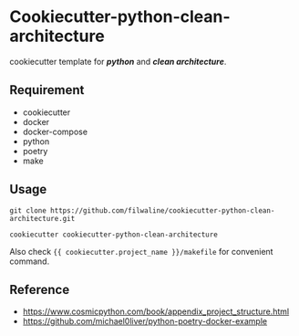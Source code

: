 # Cookiecutter-python-clean-architecture

cookiecutter template for **_python_** and **_clean architecture_**.

## Requirement

- cookiecutter
- docker
- docker-compose
- python
- poetry
- make

## Usage

```
git clone https://github.com/filwaline/cookiecutter-python-clean-architecture.git

cookiecutter cookiecutter-python-clean-architecture
```

Also check `{{ cookiecutter.project_name }}/makefile` for convenient command.

## Reference

- https://www.cosmicpython.com/book/appendix_project_structure.html
- https://github.com/michael0liver/python-poetry-docker-example
